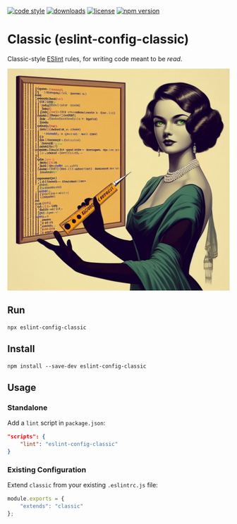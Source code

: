 [![code style](https://img.shields.io/badge/code_style-classic-blue.svg)](http://diogoeichert.github.io/eslint-config-classic)
[![downloads](https://img.shields.io/npm/dt/eslint-config-classic.svg)](https://www.npmjs.com/package/eslint-config-classic)
[![license](https://img.shields.io/github/license/diogoeichert/eslint-config-classic.svg)](LICENSE)
[![npm version](https://img.shields.io/npm/v/eslint-config-classic.svg)](https://www.npmjs.com/package/eslint-config-classic)

# Classic (eslint-config-classic)
Classic-style [ESlint](https://eslint.org) rules, for writing code meant to be *read*.

![classic](./classic.jpg)

## Run
```shell
npx eslint-config-classic
```

## Install
```shell
npm install --save-dev eslint-config-classic
```

## Usage
### Standalone
Add a `lint` script in `package.json`:
```json
"scripts": {
	"lint": "eslint-config-classic"
}
```
### Existing Configuration
Extend `classic` from your existing `.eslintrc.js` file:
```js
module.exports = {
	"extends": "classic"
};
```
